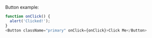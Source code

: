 Button example:

```js
function onClick() {
  alert('Clicked!');
}
<Button className="primary" onClick={onClick}>Click Me</Button>
```
